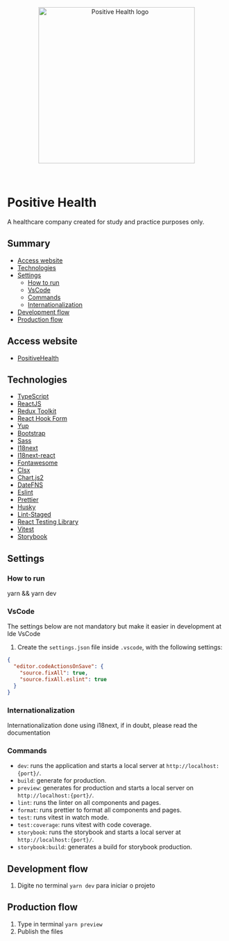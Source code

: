 <center>
  <img src=".gitlab/assets/logo_positivehealth.svg" alt="Positive Health logo" width="360" />
</center>
<br /><br />

# Positive Health
A healthcare company created for study and practice purposes only.

## Summary
- [Access website](#access-website)
- [Technologies](#technologies)
- [Settings](#settings)
  - [How to run](#how-to-run)
  - [VsCode](#vscode)
  - [Commands](#commands)
  - [Internationalization](#internationalization)
- [Development flow](#development-flow)
- [Production flow](#production-flow)

## Access website
- [PositiveHealth](https://positivehealth.netlify.app/)

## Technologies

- [TypeScript](https://www.typescriptlang.org/docs/)
- [ReactJS](https://reactjs.org/)
- [Redux Toolkit](https://redux-toolkit.js.org/)
- [React Hook Form](https://react-hook-form.com/get-started)
- [Yup](https://github.com/jquense/yup)
- [Bootstrap](https://getbootstrap.com/docs/5.2/getting-started/introduction/)
- [Sass](https://sass-lang.com/documentation/)
- [I18next](https://www.i18next.com/)
- [I18next-react](https://react.i18next.com/)
- [Fontawesome](https://fontawesome.com/)
- [Clsx](https://github.com/lukeed/clsx)
- [Chart.js2](https://react-chartjs-2.js.org/)
- [DateFNS](https://date-fns.org/)
- [Eslint](https://eslint.org/)
- [Prettier](https://prettier.io/)
- [Husky](https://github.com/typicode/husky)
- [Lint-Staged](https://github.com/okonet/lint-staged)
- [React Testing Library](https://testing-library.com/docs/react-testing-library/intro)
- [Vitest](https://vitest.dev/)
- [Storybook](https://storybook.js.org/)

## Settings

### How to run
yarn && yarn dev

### VsCode
The settings below are not mandatory but make it easier in development at Ide VsCode

1. Create the `settings.json` file inside `.vscode`, with the following settings:

```json
{
  "editor.codeActionsOnSave": {
    "source.fixAll": true,
    "source.fixAll.eslint": true
  }
}

```

### Internationalization
Internationalization done using i18next, if in doubt, please read the documentation

### Commands
* `dev`: runs the application and starts a local server at `http://localhost:{port}/`.
* `build`: generate for production.
* `preview`: generates for production and starts a local server on `http://localhost:{port}/`.
* `lint`: runs the linter on all components and pages.
* `format`: runs prettier to format all components and pages.
* `test`: runs vitest in watch mode.
* `test:coverage`: runs vitest with code coverage.
* `storybook`: runs the storybook and starts a local server at `http://localhost:{port}/`.
* `storybook:build`: generates a build for storybook production.

## Development flow
1. Digite no terminal `yarn dev` para iniciar o projeto

## Production flow
1. Type in terminal `yarn preview`
2. Publish the files

